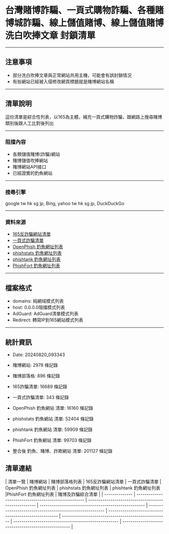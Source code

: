 # 台灣賭博詐騙、一頁式購物詐騙、各種賭博城詐騙、線上儲值賭博、線上儲值賭博洗白吹捧文章 封鎖清單
----------------------------------------------------------------
## 注意事項
- 部分洗白吹捧文章與正常網站共用主機，可能會有誤封鎖情況
- 有些網站已經被入侵修改網頁標題就是賭博網站名稱

----------------------------------------------------------------
## 清單說明
這份清單是綜合性列表，以165為主體，補充一頁式購物詐騙，跟網路上搜尋賭博類別後跟人工比對後列出

----------------------------------------------------------------
### 阻擋內容
- 各類儲值賭博(詐騙)網站
- 賭博儲值吹捧網站
- 賭博網站API接口
- 已經證實的釣魚網站

----------------------------------------------------------------
### 搜尋引擎
 google tw hk sg jp, Bing, yahoo tw hk sg jp, DuckDuckGo

----------------------------------------------------------------
### 資料來源
- [165反詐騙網站清單](https://data.gov.tw/dataset/160055)
- [一頁式詐騙清單](https://data.gov.tw/dataset/165027)
- [OpenPhish 釣魚網址列表](https://openphish.com)
- [phishstats 釣魚網址列表](https://phishstats.info/)
- [phishtank 釣魚網址列表](https://www.phishtank.com/)
- [PhishFort 釣魚網址列表](https://www.phishfort.com/)

----------------------------------------------------------------
## 檔案格式
- domains: 純網域模式列表
- host: 0.0.0.0阻擋模式列表
- AdGuard: AdGuard清單模式列表
- Redirect: 轉寫IP到165網站模式列表

----------------------------------------------------------------
## 統計資訊
- Date: 20240820_093343

- 賭博網站: 2978 條記錄
- 賭博部落格: 896 條記錄
- 165詐騙清單: 16689 條記錄
- 一頁式詐騙清單: 343 條記錄
- OpenPhish 釣魚網站 清單: 16160 條記錄
- phishstats 釣魚網站 清單: 52404 條記錄
- phishtank 釣魚網站 清單: 59909 條記錄
- PhishFort 釣魚網站 清單: 99703 條記錄
- 整合後 釣魚、賭博、詐欺網站 清單: 201127 條記錄

## 清單連結
|     清單一覽    | 賭博網站                                            | 賭博部落格列表                                            | 165反詐騙網站清單                                          | 一頁式詐騙清單                                   | OpenPhish 釣魚網址列表                                    | phishstats 釣魚網址列表                                   | phishtank 釣魚網址列表                                           |PhishFort 釣魚網址列表                                           | 賭博及詐騙綜合清單                                          |
| -------------- | ---------------------------------------------------- | ---------------------------------------------------- | ---------------------------------------------------- | -------------------------------------------------------- | ----------------------------------------------------- | ---------------------------------------------------- | ---------------------------------------------------- | ---------------------------------------------------- |
